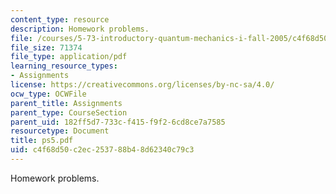 ```yaml
---
content_type: resource
description: Homework problems.
file: /courses/5-73-introductory-quantum-mechanics-i-fall-2005/c4f68d50c2ec253788b48d62340c79c3_ps5.pdf
file_size: 71374
file_type: application/pdf
learning_resource_types:
- Assignments
license: https://creativecommons.org/licenses/by-nc-sa/4.0/
ocw_type: OCWFile
parent_title: Assignments
parent_type: CourseSection
parent_uid: 182ff5d7-733c-f415-f9f2-6cd8ce7a7585
resourcetype: Document
title: ps5.pdf
uid: c4f68d50-c2ec-2537-88b4-8d62340c79c3
---
```

Homework problems.